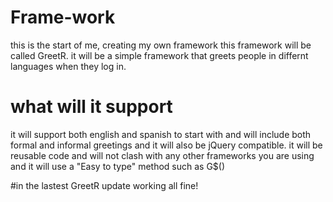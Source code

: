 # Frame-work
this is the start of me, creating my own framework
this framework will be called GreetR.
it will be a simple framework that greets people in differnt languages when they log in.

# what will it support 
it will support both english and spanish to start with
and will include both formal and informal greetings
and it will also be jQuery compatible.
it will be reusable code and will not clash with any other frameworks you are using
and it will use a "Easy to type" method such as G$()

#in the lastest GreetR update
working all fine!
